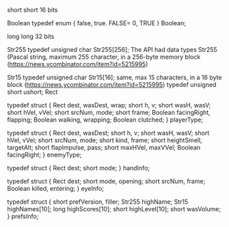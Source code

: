 short
short 16 bits

Boolean
typedef enum { false, true. FALSE= 0, TRUE } Boolean;

long
long 32 bits

Str255
typedef unsigned char Str255[256];
The API had data types Str255 (Pascal string, maximum 255 character, in a 256-byte memory block
(https://news.ycombinator.com/item?id=5215995)

Str15
typedef unsigned char Str15[16];
same, max 15 characters, in a 16 byte block
(https://news.ycombinator.com/item?id=5215995)
typedef unsigned short ushort;
Rect

typedef struct
{
Rect dest, wasDest, wrap;
short h, v;
short wasH, wasV;
short hVel, vVel;
short srcNum, mode;
short frame;
Boolean facingRight, flapping;
Boolean walking, wrapping;
Boolean clutched;
} playerType;

typedef struct
{
Rect dest, wasDest;
short h, v;
short wasH, wasV;
short hVel, vVel;
short srcNum, mode;
short kind, frame;
short heightSmell, targetAlt;
short flapImpulse, pass;
short maxHVel, maxVVel;
Boolean facingRight;
} enemyType;

typedef struct
{
Rect dest;
short mode;
} handInfo;

typedef struct
{
Rect dest;
short mode, opening;
short srcNum, frame;
Boolean killed, entering;
} eyeInfo;

typedef struct
{
short prefVersion, filler;
Str255 highName;
Str15 highNames[10];
long highScores[10];
short highLevel[10];
short wasVolume;
} prefsInfo;
